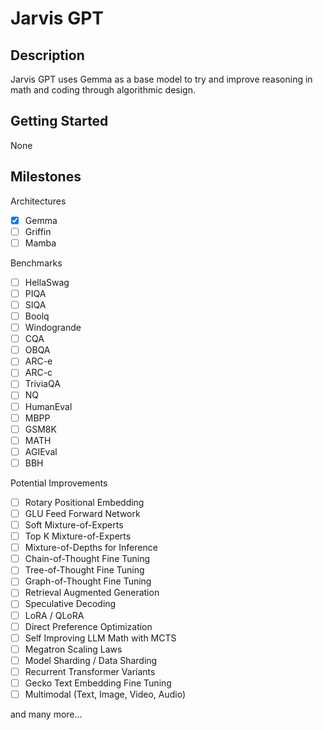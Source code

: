 

# Jarvis GPT

## Description

Jarvis GPT uses Gemma as a base model to try and 
improve reasoning in math and coding through algorithmic
design.

## Getting Started

None

## Milestones

Architectures

- [X] Gemma
- [ ] Griffin
- [ ] Mamba

Benchmarks

- [ ] HellaSwag
- [ ] PIQA
- [ ] SIQA
- [ ] Boolq
- [ ] Windogrande
- [ ] CQA
- [ ] OBQA
- [ ] ARC-e
- [ ] ARC-c
- [ ] TriviaQA
- [ ] NQ
- [ ] HumanEval
- [ ] MBPP
- [ ] GSM8K
- [ ] MATH
- [ ] AGIEval
- [ ] BBH

Potential Improvements

- [ ] Rotary Positional Embedding
- [ ] GLU Feed Forward Network
- [ ] Soft Mixture-of-Experts
- [ ] Top K Mixture-of-Experts
- [ ] Mixture-of-Depths for Inference
- [ ] Chain-of-Thought Fine Tuning
- [ ] Tree-of-Thought Fine Tuning
- [ ] Graph-of-Thought Fine Tuning
- [ ] Retrieval Augmented Generation
- [ ] Speculative Decoding
- [ ] LoRA / QLoRA
- [ ] Direct Preference Optimization
- [ ] Self Improving LLM Math with MCTS
- [ ] Megatron Scaling Laws
- [ ] Model Sharding / Data Sharding
- [ ] Recurrent Transformer Variants
- [ ] Gecko Text Embedding Fine Tuning
- [ ] Multimodal (Text, Image, Video, Audio)

and many more...

